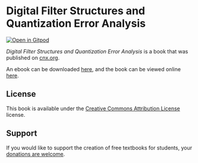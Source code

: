 # Digital Filter Structures and Quantization Error Analysis

[![Open in Gitpod](https://gitpod.io/button/open-in-gitpod.svg)](https://gitpod.io/from-referrer/)

_Digital Filter Structures and Quantization Error Analysis_ is a book that was published on [cnx.org](https://cnx.org/).

An ebook can be downloaded [here](https://github.com/cnx-user-books/cnxbook-digital-filter-structures-and-quantization-error-analysis/releases/latest), and the book can be viewed online [here](https://github.com/cnx-user-books/cnxbook-digital-filter-structures-and-quantization-error-analysis/releases/latest).

## License
This book is available under the [Creative Commons Attribution License](./LICENSE) license.

## Support
If you would like to support the creation of free textbooks for students, your [donations are welcome](https://riceconnect.rice.edu/donation/support-openstax-banner).
